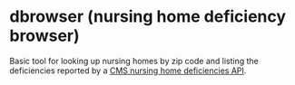 # dbrowser (nursing home deficiency browser)

Basic tool for looking up nursing homes by zip code and listing the deficiencies reported by a [CMS nursing home deficiencies API](https://dev.socrata.com/foundry/data.medicare.gov/ikq5-jt9b).